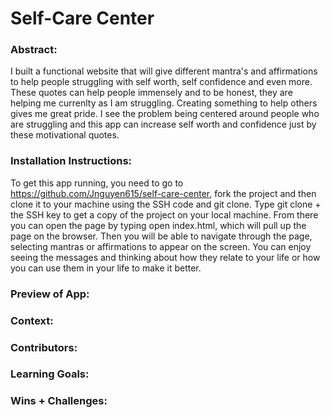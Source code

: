 # Self-Care Center 

### Abstract:
[//]: <> (Briefly describe what you built and its features. What problem is the app solving? How does this application solve that problem?)

I built a functional website that will give different mantra's and affirmations to help people struggling with self worth, self confidence and even more. These quotes can help people immensely and to be honest, they are helping me currenlty as I am struggling. Creating something to help others gives me great pride. I see the problem being centered around people who are struggling and this app can increase self worth and confidence just by these motivational quotes.  

### Installation Instructions:
[//]: <> (What steps does a person have to take to get your app cloned down and running?)

To get this app running, you need to go to https://github.com/Jnguyen615/self-care-center, fork the project and then clone it to your machine using the SSH code and git clone. Type git clone + the SSH key to get a copy of the project on your local machine. From there you can open the page by typing open index.html, which will pull up the page on the browser. Then you will be able to navigate through the page, selecting mantras or affirmations to appear on the screen. You can enjoy seeing the messages and thinking about how they relate to your life or how you can use them in your life to make it better. 

### Preview of App:
[//]: <> (Provide ONE gif or screenshot of your application - choose the "coolest" piece of functionality to show off.)

### Context:
[//]: <> (Give some context for the project here. How long did you have to work on it? How far into the Turing program are you?)

### Contributors:
[//]: <> (Who worked on this application? Link to their GitHubs.)

### Learning Goals:
[//]: <> (What were the learning goals of this project? What tech did you work with?)

### Wins + Challenges:
[//]: <> (What are 2-3 wins you have from this project? What were some challenges you faced - and how did you get over them?)
